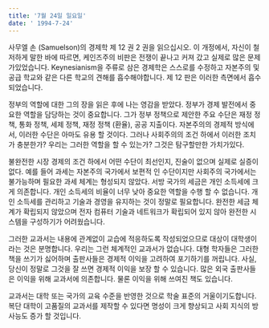 ```yaml
---
title: '7월 24일 일요일'
date: ' 1994-7-24'
---
```

사무엘 손 (Samuelson)의 경제학 제 12 권 2 권을 읽으십시오. 이 개정에서, 자신이 철저하게 말한 바에 따르면, 케인즈주의 비판은 전쟁이 끝나고 커져 갔고 실제로 많은 문제가있었습니다. Keynesianism을 주류로 삼은 경제학은 스스로를 수정하고 자본주의 및 공급 학교와 같은 다른 학교의 견해를 흡수해야합니다. 제 12 판은 이러한 측면에서 흡수되었습니다.

정부의 역할에 대한 그의 장을 읽은 후에 나는 영감을 받았다. 정부가 경제 발전에서 중요한 역할을 담당하는 것이 중요합니다. 그가 정부 정책으로 제안한 주요 수단은 재정 정책, 통화 정책, 세제 정책, 재정 정책 (환율), 공공 지출이다. 자본주의의 경제적 방식에서, 이러한 수단은 아마도 유용 할 것이다. 그러나 사회주의의 조건 하에서 이러한 조치가 충분한가? 우리는 그러한 역할을 할 수 있는가? 그것은 탐구할만한 가치가있다.

불완전한 시장 경제의 조건 하에서 어떤 수단이 최선인지, 진술이 없으며 실제로 실증이 없다. 예를 들어 과세는 자본주의 국가에서 보편적 인 수단이지만 사회주의 국가에서는 불가능하며 필요한 과세 체계는 형성되지 않았다. 서방 국가의 세금은 개인 소득세에 크게 의존합니다. 개인 소득세의 비율이 너무 낮아 중요한 역할을 수행 할 수 없습니다. 개인 소득세를 관리하고 기술과 경영을 유지하는 것이 정말로 필요합니다. 완전한 세금 체계가 확립되지 않았으며 전자 컴퓨터 기술과 네트워크가 확립되어 있지 않아 완전한 시스템을 구성하기가 어려웠습니다.

그러한 교과서는 내용에 관계없이 교습에 적응하도록 작성되었으므로 대상이 대학생이라는 것은 분명합니다. 우리는 그런 체계적인 교과서가 없습니다. 대형 학자들은 그러한 책을 쓰기가 싫어하며 출판사들은 경제적 이익을 고려하여 포기하기를 꺼립니다. 사실, 당신이 정말로 그것을 잘 쓰면 경제적 이익을 보장 할 수 있습니다. 많은 외국 출판사들은 이익을 위해 교과서에 의존합니다. 물론 이익을 위해 쓰여진 책도 있습니다.

교과서는 대학 또는 국가의 교육 수준을 반영한 것으로 학술 표준의 거울이기도합니다. 복단 대학이 고품질의 교과서를 제작할 수 있다면 명성이 크게 향상되고 사회 지식의 방사능도 증가 할 것입니다.

